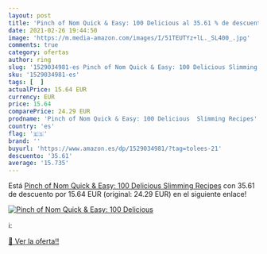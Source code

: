 ```yaml
---
layout: post
title: 'Pinch of Nom Quick & Easy: 100 Delicious al 35.61 % de descuento'
date: 2021-02-26 19:44:50
image: 'https://m.media-amazon.com/images/I/51TEUTYz+lL._SL400_.jpg'
comments: true
category: ofertas
author: ring
slug: '1529034981-es Pinch of Nom Quick & Easy: 100 Delicious Slimming Recipes'
sku: '1529034981-es'
tags: [  ]
actualPrice: 15.64 EUR
currency: EUR
price: 15.64
comparePrice: 24.29 EUR
prodname: 'Pinch of Nom Quick & Easy: 100 Delicious  Slimming Recipes'
country: 'es'
flag: '🇪🇸'
brand: ''
buyurl: 'https://www.amazon.es/dp/1529034981/?tag=tolees-21'
descuento: '35.61'
average: '15.735'
---
```


Está [Pinch of Nom Quick & Easy: 100 Delicious  Slimming Recipes](https://www.amazon.es/dp/1529034981/?tag=tolees-21) con 35.61 de descuento por 15.64 EUR (original: 24.29 EUR) en el siguiente enlace!

[![Pinch of Nom Quick & Easy: 100 Delicious](https://m.media-amazon.com/images/I/51TEUTYz+lL._SL400_.jpg)](https://www.amazon.es/dp/1529034981/?tag=tolees-21)

ℹ️:


[🛒 Ver la oferta!!](https://www.amazon.es/dp/1529034981/?tag=tolees-21)

